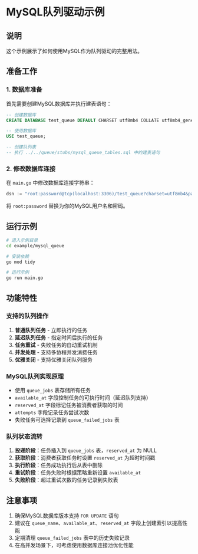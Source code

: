 # MySQL队列驱动示例

## 说明

这个示例展示了如何使用MySQL作为队列驱动的完整用法。

## 准备工作

### 1. 数据库准备

首先需要创建MySQL数据库并执行建表语句：

```sql
-- 创建数据库
CREATE DATABASE test_queue DEFAULT CHARSET utf8mb4 COLLATE utf8mb4_general_ci;

-- 使用数据库
USE test_queue;

-- 创建队列表
-- 执行 ../../queue/stubs/mysql_queue_tables.sql 中的建表语句
```

### 2. 修改数据库连接

在 `main.go` 中修改数据库连接字符串：

```go
dsn := "root:password@tcp(localhost:3306)/test_queue?charset=utf8mb4&parseTime=True&loc=Local"
```

将 `root:password` 替换为你的MySQL用户名和密码。

## 运行示例

```bash
# 进入示例目录
cd example/mysql_queue

# 安装依赖
go mod tidy

# 运行示例
go run main.go
```

## 功能特性

### 支持的队列操作

1. **普通队列任务** - 立即执行的任务
2. **延迟队列任务** - 指定时间后执行的任务
3. **任务重试** - 失败任务的自动重试机制
4. **并发处理** - 支持多协程并发消费任务
5. **优雅关闭** - 支持优雅关闭队列服务

### MySQL队列实现原理

- 使用 `queue_jobs` 表存储所有任务
- `available_at` 字段控制任务的可执行时间（延迟队列支持）
- `reserved_at` 字段标记任务被消费者获取的时间
- `attempts` 字段记录任务尝试次数
- 失败任务可选择记录到 `queue_failed_jobs` 表

### 队列状态流转

1. **投递阶段**：任务插入到 `queue_jobs` 表，`reserved_at` 为 NULL
2. **获取阶段**：消费者获取任务时设置 `reserved_at` 为超时时间戳
3. **执行阶段**：任务成功执行后从表中删除
4. **重试阶段**：任务失败时根据策略重新设置 `available_at`
5. **失败阶段**：超过重试次数的任务记录到失败表

## 注意事项

1. 确保MySQL数据库版本支持 `FOR UPDATE` 语句
2. 建议在 `queue_name`、`available_at`、`reserved_at` 字段上创建索引以提高性能
3. 定期清理 `queue_failed_jobs` 表中的历史失败记录
4. 在高并发场景下，可考虑使用数据库连接池优化性能
